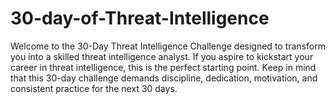 # 30-day-of-Threat-Intelligence
Welcome to the 30-Day Threat Intelligence Challenge designed to transform you into a skilled threat intelligence analyst. If you aspire to kickstart your career in threat intelligence, this is the perfect starting point. Keep in mind that this 30-day challenge demands discipline, dedication, motivation, and consistent practice for the next 30 days.
